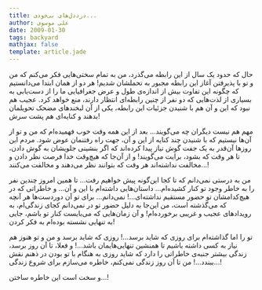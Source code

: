 ```yaml
---
title: درددل‌های بی‌خودی...
author: علی موسوی
date: 2009-01-30
tags: backyard
mathjax: false
template: article.jade
---
```


حال که حدود یک سال از این رابطه می‌گذرد، من به تمام سختی‌هایی فکر می‌کنم که من و تو با پذیرفتن آغاز این رابطه مجبور به تحملشان شدیم! هر دو از همان ابتدا می‌دانستیم که چگونه این تفاوت بیش از اندازه‌ی طول و عرض جغرافیایی ما را از دست‌یابی به بسیاری از لذت‌هایی که دو نفر از چنین رابطه‌ای انتظار دارند، منع خواهد کرد. عجیب هم نبود که این و آن هم با شنیدن جزئیات این رابطه، یکی از آن لبخندهای مضحک تحویلمان بدهند و کنایه‌ای هم پشت سرش!

مهم هم نیست دیگران چه می‌گویند... بعد از این همه وقت خوب فهمیده‌ام که من و تو از آن‌ها نیستیم که با شنیدن چند کنایه از این و آن، جهت راه رفتنمان عوض شود. مردم این روز‌ها آن‌قدر به یک جفت گوش نیاز پیدا کرده‌اند که اگر بنشینی جلویشان به گوش دادن، تا هر وقت که بشود، برایت می‌گویند! و از آن‌جا که هیچ‌وقت خدا فرصت نظر دادن و مخالفت نداشته‌اند هر وقت که بتوانند نظر می‌دهند و مخالفت می‌کنند...!

من به درستی نمی‌دانم که تا کجا این‌گونه پیش خواهیم رفت... تا همین امروز چندین نفر را به خاطر وجود تو کنار کشیده‌ام... داستان‌هایی داشته‌ام با این و آن... و خاطراتی که در هیچ‌کدامشان تو حضور مستقیم نداشته‌ای...! نمی‌دانم... برای تو آن دوردست‌ها هر آنچه که می‌گذشته است، من این‌جا به دلیل حضور تو در نمی‌دانم کجای زندگی‌ام، به رویدادهای عجیب و غریبی برخورده‌ام! و آن زمان‌هایی که می‌بایست کنار تو باشم، جایی به تنهایی نشسته بوده‌ام به فکر کردن!

تو را اما گذاشته‌ام برای روزی که شاید برسد...! روزی که شاید برسد و من و تو هنوز هم نیاز به کسی داشته باشیم تا همنشین تنهایی‌هایمان باشد...! و فعلا، تا آن روز برسد، زندگی بیشتر جنبه‌ی خاطراتی را دارد که شاید روزی به هنگام با تو بودن در ذهنم نقش ببندد...! من تا آن روز زندگی نمی‌کنم، خاطره می‌سازم برای شروع زندگی...!

و سخت است این خاطره ساختن...!
